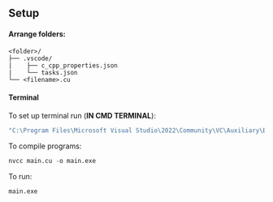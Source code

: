 ## Setup
#### Arrange folders:
```
<folder>/
├── .vscode/
|    ├── c_cpp_properties.json
|    └── tasks.json
└── <filename>.cu
```

#### Terminal
To set up terminal run (__IN CMD TERMINAL__):
```cmd
"C:\Program Files\Microsoft Visual Studio\2022\Community\VC\Auxiliary\Build\vcvars64.bat" 
```
To compile programs:
```cl
nvcc main.cu -o main.exe
```
To run:
```cl
main.exe
```